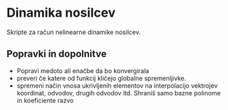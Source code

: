 # Dinamika nosilcev
Skripte za račun nelinearne dinamike nosilcev.

## Popravki in dopolnitve

- Popravi medoto ali enačbe da bo konvergirala
- preveri če katere od funkcij kličejo globalne spremenljivke.
- spremeni način vnosa ukrivljenih elementov na interpolacijo vektrojev koordinat, odvodov, drugih odvodov itd. Shraniš samo bazne polinome in koeficiente razvo
